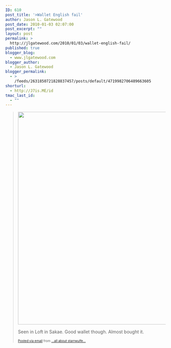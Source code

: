 ```yaml
---
ID: 610
post_title: '>Wallet English fail'
author: Jason L. Gatewood
post_date: 2010-01-03 02:07:00
post_excerpt: ""
layout: post
permalink: >
  http://jlgatewood.com/2010/01/03/wallet-english-fail/
published: true
blogger_blog:
  - www.jlgatewood.com
blogger_author:
  - Jason L. Gatewood
blogger_permalink:
  - >
    /feeds/2631850721828837457/posts/default/4719982706489663605
shorturl:
  - http://J7is.ME/id
tmac_last_id:
  - ""
---
```

><a href="http://posterous.com/getfile/files.posterous.com/starrwulfe/fbd4KKfOdK2vIVGSOWMrXw9F707OGjVxj32tzBhJIlpFRv7HSXvK0hx5P7LQ/IMG_0595.jpg.scaled.1000.jpg"><img src="http://posterous.com/getfile/files.posterous.com/starrwulfe/dYJ5Nn8nJzf7zVqZ6DTdvhlW6VkaP24UXfg3ytRCrn7SHDD4Kh892WxjleFX/IMG_0595.jpg.scaled.500.jpg" width="500" height="667" /></a> <p>Seen in Loft in Sakae. Good wallet though. Almost bought it.</p> <p style="font-size: 10px;"> <a href="http://posterous.com">Posted via email</a>  from <a href="http://starrwulfe.info/wallet-english-fail">...all about starrwulfe...</a> </p>